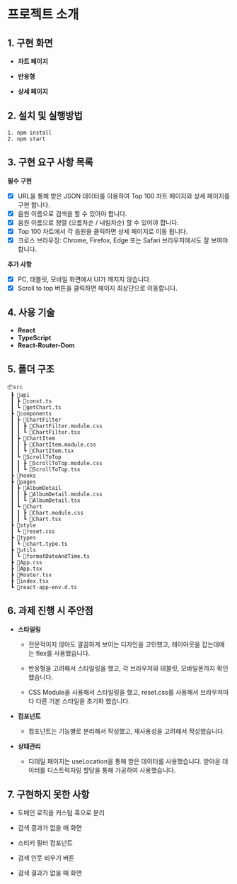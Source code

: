 # 프로젝트 소개

## 1. 구현 화면

- **차트 페이지**

- **반응형**

- **상세 페이지**

## 2. 설치 및 실행방법

```
1. npm install
2. npm start
```

## 3. 구현 요구 사항 목록

**필수 구현**

- [x] URL을 통해 받은 JSON 데이터를 이용하여 Top 100 차트 페이지와 상세 페이지를 구현 합니다.
- [x] 음원 이름으로 검색을 할 수 있어야 합니다.
- [x] 음원 이름으로 정렬 (오름차순 / 내림차순) 할 수 있어야 합니다.
- [x] Top 100 차트에서 각 음원을 클릭하면 상세 페이지로 이동 됩니다.
- [x] 크로스 브라우징: Chrome, Firefox, Edge 또는 Safari 브라우저에서도 잘 보여야 합니다.

**추가 사항**

- [x] PC, 태블릿, 모바일 화면에서 UI가 깨지지 않습니다.
- [x] Scroll to top 버튼을 클릭하면 페이지 최상단으로 이동합니다.

## 4. 사용 기술

- **React**
- **TypeScript**
- **React-Router-Dom**

## 5. 폴더 구조

```
📦src
 ┣ 📂api
 ┃ ┣ 📜const.ts
 ┃ ┗ 📜getChart.ts
 ┣ 📂components
 ┃ ┣ 📂ChartFilter
 ┃ ┃ ┣ 📜ChartFilter.module.css
 ┃ ┃ ┗ 📜ChartFilter.tsx
 ┃ ┣ 📂ChartItem
 ┃ ┃ ┣ 📜ChartItem.module.css
 ┃ ┃ ┗ 📜ChartItem.tsx
 ┃ ┗ 📂ScrollToTop
 ┃ ┃ ┣ 📜ScrollToTop.module.css
 ┃ ┃ ┗ 📜ScrollToTop.tsx
 ┣ 📂hooks
 ┣ 📂pages
 ┃ ┣ 📂AlbumDetail
 ┃ ┃ ┣ 📜AlbumDetail.module.css
 ┃ ┃ ┗ 📜AlbumDetail.tsx
 ┃ ┗ 📂Chart
 ┃ ┃ ┣ 📜Chart.module.css
 ┃ ┃ ┗ 📜Chart.tsx
 ┣ 📂style
 ┃ ┗ 📜reset.css
 ┣ 📂types
 ┃ ┗ 📜chart.type.ts
 ┣ 📂utils
 ┃ ┗ 📜formatDateAndTime.ts
 ┣ 📜App.css
 ┣ 📜App.tsx
 ┣ 📜Router.tsx
 ┣ 📜index.tsx
 ┗ 📜react-app-env.d.ts
```

## 6. 과제 진행 시 주안점

- **스타일링**

  - 전문적이지 않아도 깔끔하게 보이는 디자인을 고민했고, 레이아웃을 잡는데에는 flex를 사용했습니다.

  - 반응형을 고려해서 스타일링을 했고, 각 브라우저와 테블릿, 모바일폰까지 확인 했습니다.

  - CSS Module을 사용해서 스타일링을 했고, reset.css를 사용해서 브라우저마다 다른 기본 스타일을 초기화 했습니다.

- **컴포넌트**

  - 컴포넌트는 기능별로 분리해서 작성했고, 재사용성을 고려해서 작성했습니다.

- **상태관리**

  - 디테일 페이지는 useLocation을 통해 받은 데이터를 사용했습니다. 받아온 데이터를 디스트럭처링 할당을 통해 가공하여 사용했습니다.

## 7. 구현하지 못한 사항

- 도메인 로직을 커스텀 훅으로 분리

- 검색 결과가 없을 때 화면

- 스티키 필터 컴포넌트

- 검색 인풋 비우기 버튼

- 검색 결과가 없을 때 화면
